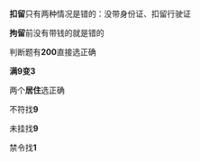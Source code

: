 # 

**扣留**只有两种情况是错的：没带身份证、扣留行驶证

**拘留**前没有带钱的就是错的

判断题有**200**直接选正确

**满9变3**

两个**居住**选正确

不符找**9**

未挂找**9**

禁令找**1**


